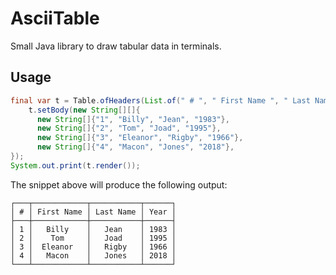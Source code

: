 # AsciiTable

Small Java library to draw tabular data in terminals.

## Usage

```java
final var t = Table.ofHeaders(List.of(" # ", " First Name ", " Last Name ", " Year "), Alignment.CENTER);
    t.setBody(new String[][]{
      new String[]{"1", "Billy", "Jean", "1983"},
      new String[]{"2", "Tom", "Joad", "1995"},
      new String[]{"3", "Eleanor", "Rigby", "1966"},
      new String[]{"4", "Macon", "Jones", "2018"},
});
System.out.print(t.render());
```

The snippet above will produce the following output:

```
┌───┬────────────┬───────────┬──────┐
│ # │ First Name │ Last Name │ Year │
├───┼────────────┼───────────┼──────┤
│ 1 │   Billy    │   Jean    │ 1983 │
│ 2 │    Tom     │   Joad    │ 1995 │
│ 3 │  Eleanor   │   Rigby   │ 1966 │
│ 4 │   Macon    │   Jones   │ 2018 │
└───┴────────────┴───────────┴──────┘
```
